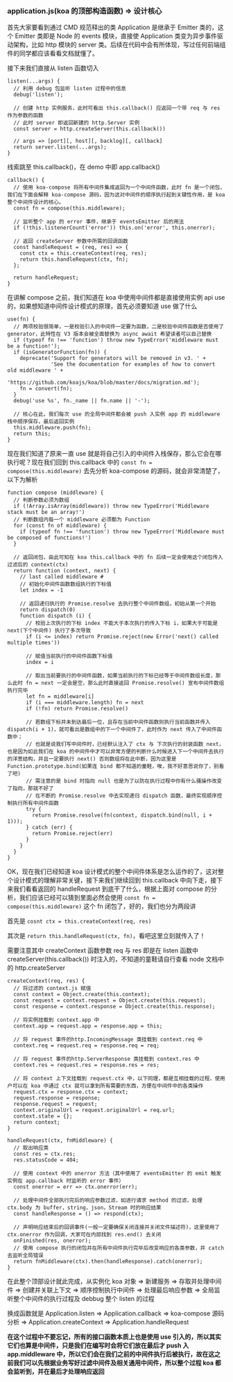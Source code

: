 ### application.js(koa 的顶部构造函数) => 设计核心
首先大家要看到通过 CMD 规范释出的类 Application 是继承于 Emitter 类的，这个 Emitter 类即是 Node 的 events 模块，直接使 Application 类变为异步事件驱动架构，比如 http 模块的 server 类。后续在代码中会有所体现，写过任何前端组件的同学都应该看看文档就懂了。

接下来我们直接从 listen 函数切入
```
listen(...args) {
  // 利用 debug 包监听 listen 过程中的信息
  debug('listen');

  // 创建 http 实例服务，此时可看出 this.callback() 应返回一个带 req 与 res 作为参数的函数
  // 此时 server 即返回新建的 http.Server 实例
  const server = http.createServer(this.callback())

  // args => [port][, host][, backlog][, callback]
  return server.listen(...args);
}
```
线索跳至 this.callback()，在 demo 中即 app.callback()
```
callback() {
  // 使用 koa-compose 将所有中间件集成返回为一个中间件函数，此时 fn 是一个闭包，我们在下面会解释 koa-compose 源码，因为这对中间件的顺序执行起到关键性作用，是 koa 整个中间件设计的核心。
  const fn = compose(this.middleware);

  // 监听整个 app 的 error 事件，继承于 eventsEmitter 后的用法
  if (!this.listenerCount('error')) this.on('error', this.onerror);

  // 返回 createServer 参数中所需的回调函数
  const handleRequest = (req, res) => {
    const ctx = this.createContext(req, res);
    return this.handleRequest(ctx, fn);
  };

  return handleRequest;
}
```
在讲解 compose 之前，我们知道在 koa 中使用中间件都是直接使用实例 api use 的，如果想知道中间件设计模式的原理，首先必须要知道 use 做了什么
```
use(fn) {
  // 两项校验很简单，一是校验引入的中间件一定要为函数，二是校验中间件函数是否使用了 generator，此特性在 V3 版本会被全面替换为 async await 希望读者可以自己替换
  if (typeof fn !== 'function') throw new TypeError('middleware must be a function!');
  if (isGeneratorFunction(fn)) {
    deprecate('Support for generators will be removed in v3. ' +
              'See the documentation for examples of how to convert old middleware ' +
              'https://github.com/koajs/koa/blob/master/docs/migration.md');
    fn = convert(fn);
  }
  debug('use %s', fn._name || fn.name || '-');

  // 核心在此，我们每次 use 的全局中间件都会被 push 入实例 app 的 middleware 栈中顺序保存，最后返回实例
  this.middleware.push(fn);
  return this;
}
```
现在我们知道了原来一直 use 就是将自己引入的中间件入栈保存，那么它会在哪执行呢？现在我们回到 this.callback 中的 `const fn = compose(this.middleware)` 去先分析 koa-compose 的源码，就会非常清楚了，以下为解析

```
function compose (middleware) {
  // 判断参数必须为数组
  if (!Array.isArray(middleware)) throw new TypeError('Middleware stack must be an array!')
  // 判断数组内每一个 middleware 必须都为 Function
  for (const fn of middleware) {
    if (typeof fn !== 'function') throw new TypeError('Middleware must be composed of functions!')
  }

  // 返回闭包，由此可知在 koa this.callback 中的 fn 后续一定会使用这个闭包传入过滤后的 context(ctx)
  return function (context, next) {
    // last called middleware #
    // 初始化中间件函数数组执行的下标值
    let index = -1

    // 返回递归执行的 Promise.resolve 去执行整个中间件数组，初始从第一个开始
    return dispatch(0)
    function dispatch (i) {
      // 校验上次执行的下标 index 不能大于本次执行的传入下标 i，如果大于可能是 next(下个中间件) 执行了多次导致
      if (i <= index) return Promise.reject(new Error('next() called multiple times'))

      // 赋值当前执行的中间件函数下标值
      index = i

      // 取出当前要执行的中间件函数，如果当前执行的下标已经等于中间件数组长度，那么此时 fn = next 一定会是空，那么此时直接返回 Promise.resolve() 宣布中间件数组执行完毕
      let fn = middleware[i]
      if (i === middleware.length) fn = next
      if (!fn) return Promise.resolve()

      // 若数组下标并未到达最后一位，且存在当前中间件函数则执行当前函数并传入 dispatch(i + 1)，就可看出是数组中的下一个中间件了，此时作为 next 传入了中间件函数中；
      // 也就是说我们写中间件时，已经默认注入了 ctx 与 下次执行的封装函数 next，也是因为如此我们在 koa 的中间件中才可以非常方便的判断什么时候进入下一个中间件去执行的洋葱结构，并且一定要执行 next() 否则数组将在此中断，因为这里是 Function.prototype.bind(如果连 bind 都不知道的童鞋，唉，我不好意思说你了，别看了吧)
      // 需注意的是 bind 时指向 null 也是为了以防在执行过程中你有什么骚操作改变了指向，那就不好了
      // 在不断的 Promise.resolve 中去实现递归 dispatch 函数，最终实现顺序控制执行所有中间件函数
      try {
        return Promise.resolve(fn(context, dispatch.bind(null, i + 1)));
      } catch (err) {
        return Promise.reject(err)
      }
    }
  }
}
```
OK，现在我们已经知道 koa 设计模式的整个中间件体系是怎么运作的了，这对整个设计模式的理解非常关键，接下来我们继续回到 this.callback 中向下走，接下来我们看看返回的 handleRequest 到底干了什么，根据上面对 compose 的分析，我们应该已经可以猜到里面必然会使用 `const fn = compose(this.middleware)` 这个 fn 闭包了，好的，我们也分为两段讲

首先是 `cosnt ctx = this.createContext(req, res)`

其次是 `return this.handleRequest(ctx, fn)`，看吧这里立刻就传入了！

需要注意其中 createContext 函数参数 req 与 res 即是在 listen 函数中 createServer(this.callback()) 时注入的，不知道的童鞋请自行查看 node 文档中的 http.createServer
```
createContext(req, res) {
  // 将过滤的 context.js 赋值
  const context = Object.create(this.context);
  const request = context.request = Object.create(this.request);
  const response = context.response = Object.create(this.response);

  // 将实例挂载到 context.app 中
  context.app = request.app = response.app = this;

  // 将 request 事件的http.IncomingMessage 类挂载到 context.req 中
  context.req = request.req = response.req = req;

  // 将 request 事件的http.ServerResponse 类挂载到 context.res 中
  context.res = request.res = response.res = res;

  // 将 context 上下文挂载到 request.ctx 中，以下同理，都是互相挂载的过程，使用户可以在 koa 中通过 ctx 就可以拿到所有需要的东西，方便在中间件中的各类操作
  request.ctx = response.ctx = context;
  request.response = response;
  response.request = request;
  context.originalUrl = request.originalUrl = req.url;
  context.state = {};
  return context;
}
```
```
handleRequest(ctx, fnMiddleware) {
  // 取出响应类
  const res = ctx.res;
  res.statusCode = 404;

  // 使用 context 中的 onerror 方法（其中使用了 eventsEmitter 的 emit 触发实例在 app.callback 时监听的 error 事件）
  const onerror = err => ctx.onerror(err);

  // 处理中间件全部执行完后的响应参数过滤，如进行请求 method 的过滤，处理 ctx.body 为 buffer，string，json，Stream 时的响应结果
  const handleResponse = () => respond(ctx);

  // 声明响应结束后的回调事件(一般一定要确保关闭连接并关闭文件描述符)，这里使用了 ctx.onerror 作为回调，大家可在内部找到 res.end() 去关闭
  onFinished(res, onerror);
  // 使用 compose 执行的闭包并在所有中间件执行完毕后改变响应的各类参数，并 catch 去监听全局错误
  return fnMiddleware(ctx).then(handleResponse).catch(onerror);
}
```
在此整个顶部设计就此完成，从实例化 koa 对象 => 新建服务 => 存取并处理中间件 => 创建并关联上下文 => 顺序控制执行中间件 => 处理最后响应参数 => 全局监听整个中间件的执行过程及 debbug 整个 listen 的过程

换成函数就是 Application.listen => Application.callback => koa-compose 源码分析 => Application.createContext  => Application.handleRequest

**在这个过程中不要忘记，所有的接口函数本质上也是使用 use 引入的，所以其实它们也算是中间件，只是我们在编写时会将它们放在最后才 push 入 app.middleware 中，所以它们会在我们之前的中间件执行后被执行，故在这之前我们可以先根据业务写好过滤中间件及相关通用中间件，所以整个过程 koa 都会监听到，并在最后才处理响应返回**

